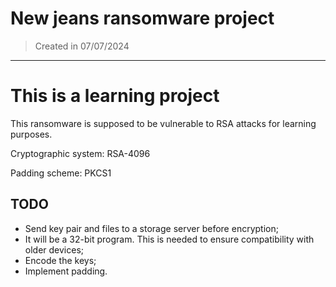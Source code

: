 # New jeans ransomware project
> Created in 07/07/2024
---

# This is a learning project
This ransomware is supposed to be vulnerable to RSA attacks for learning purposes.

Cryptographic system: RSA-4096

Padding scheme: PKCS1

## TODO
- Send key pair and files to a storage server before encryption;
- It will be a 32-bit program. This is needed to ensure compatibility with older devices;
- Encode the keys;
- Implement padding.
